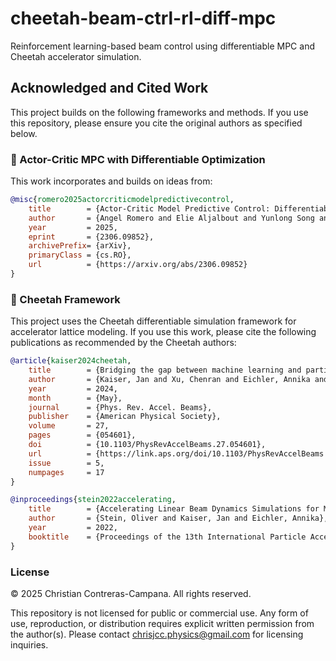 # cheetah-beam-ctrl-rl-diff-mpc
Reinforcement learning-based beam control using differentiable MPC and Cheetah accelerator simulation.

## Acknowledged and Cited Work

This project builds on the following frameworks and methods. If you use this repository, please ensure you cite the original authors as specified below.

### 🧠 Actor-Critic MPC with Differentiable Optimization

This work incorporates and builds on ideas from:

```bibtex
@misc{romero2025actorcriticmodelpredictivecontrol,
    title        = {Actor-Critic Model Predictive Control: Differentiable Optimization meets Reinforcement Learning}, 
    author       = {Angel Romero and Elie Aljalbout and Yunlong Song and Davide Scaramuzza},
    year         = 2025,
    eprint       = {2306.09852},
    archivePrefix= {arXiv},
    primaryClass = {cs.RO},
    url          = {https://arxiv.org/abs/2306.09852}
}
```

### 📘 Cheetah Framework
This project uses the Cheetah differentiable simulation framework for accelerator lattice modeling. If you use this work, please cite the following publications as recommended by the Cheetah authors:

```bibtex
@article{kaiser2024cheetah,
    title        = {Bridging the gap between machine learning and particle accelerator physics with high-speed, differentiable simulations},
    author       = {Kaiser, Jan and Xu, Chenran and Eichler, Annika and Santamaria Garcia, Andrea},
    year         = 2024,
    month        = {May},
    journal      = {Phys. Rev. Accel. Beams},
    publisher    = {American Physical Society},
    volume       = 27,
    pages        = {054601},
    doi          = {10.1103/PhysRevAccelBeams.27.054601},
    url          = {https://link.aps.org/doi/10.1103/PhysRevAccelBeams.27.054601},
    issue        = 5,
    numpages     = 17
}

@inproceedings{stein2022accelerating,
    title        = {Accelerating Linear Beam Dynamics Simulations for Machine Learning Applications},
    author       = {Stein, Oliver and Kaiser, Jan and Eichler, Annika},
    year         = 2022,
    booktitle    = {Proceedings of the 13th International Particle Accelerator Conference}
}
```

### License
© 2025 Christian Contreras-Campana. All rights reserved.

This repository is not licensed for public or commercial use.
Any form of use, reproduction, or distribution requires explicit written permission from the author(s).
Please contact chrisjcc.physics@gmail.com for licensing inquiries.

